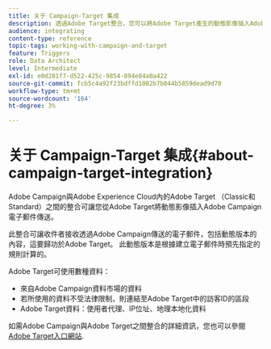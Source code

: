 ```yaml
---
title: 关于 Campaign-Target 集成
description: 透過Adobe Target整合，您可以將Adobe Target產生的動態影像插入Adobe Campaign訊息。
audience: integrating
content-type: reference
topic-tags: working-with-campaign-and-target
feature: Triggers
role: Data Architect
level: Intermediate
exl-id: e0d281f7-d522-425c-9854-894e84a0a422
source-git-commit: fcb5c4a92f23bdffd1082b7b044b5859dead9d70
workflow-type: tm+mt
source-wordcount: '164'
ht-degree: 3%

---
```


# 关于 Campaign-Target 集成{#about-campaign-target-integration}

Adobe Campaign與Adobe Experience Cloud內的Adobe Target （Classic和Standard）之間的整合可讓您從Adobe Target將動態影像插入Adobe Campaign電子郵件傳送。

此整合可讓收件者接收透過Adobe Campaign傳送的電子郵件，包括動態版本的內容，這要歸功於Adobe Target。 此動態版本是根據建立電子郵件時預先指定的規則計算的。

Adobe Target可使用數種資料：

* 來自Adobe Campaign資料市場的資料
* 若所使用的資料不受法律限制，則連結至Adobe Target中的訪客ID的區段
* Adobe Target資料：使用者代理、IP位址、地理本地化資料

如需Adobe Campaign與Adobe Target之間整合的詳細資訊，您也可以參閱 [Adobe Target入口網站](https://experienceleague.adobe.com/docs/target/using/integrate/campaign-and-target.html).
